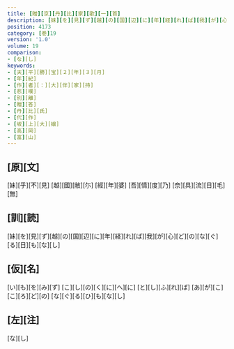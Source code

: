 ```yaml
---
title: [贈][京][丹][比][家][歌][一][首]
description: [妹][を][見][ず][越][の][国][辺][に][年][経][れ][ば][我][が][心][ど][の][な][ぐ][る][日][も][な][し]
position: 4173
category: [巻]19
version: '1.0'
volume: 19
comparison:
- [な][し]
keywords:
- [天][平][勝][宝][２][年][３][月]
- [年][紀]
- [作][者][：][大][伴][家][持]
- [悲][嘆]
- [別][離]
- [贈][答]
- [丹][比][氏]
- [代][作]
- [坂][上][大][嬢]
- [高][岡]
- [富][山]
---
```


## [原][文]

[妹][乎][不][見] [越][國][敝][尓] [經][年][婆] [吾][情][度][乃] [奈][具][流][日][毛][無]

## [訓][読]

[妹][を][見][ず][越][の][国][辺][に][年][経][れ][ば][我][が][心][ど][の][な][ぐ][る][日][も][な][し]

## [仮][名]

[い][も][を][み][ず] [こ][し][の][く][に][へ][に] [と][し][ふ][れ][ば] [あ][が][こ][こ][ろ][ど][の] [な][ぐ][る][ひ][も][な][し]

## [左][注]

[な][し]
